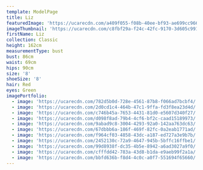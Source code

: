 ```yaml
---
template: ModelPage
title: Liz
featuredImage: 'https://ucarecdn.com/a409f055-f08b-40ee-bf93-ae699cc9663b/'
imageThumbnail: 'https://ucarecdn.com/c8fbf29a-f24c-42fc-9170-3d605c991bc8/'
firstName: Liz
collection: Classic
height: 162cm
measurementType: bust
bust: 86cm
waist: 69cm
hips: 90cm
size: '8'
shoeSize: '8'
hair: Red
eyes: Green
imagePortfolio:
  - image: 'https://ucarecdn.com/782d5b0d-728e-4561-87b8-f066ad7bcbf4/'
  - image: 'https://ucarecdn.com/2d0cd1c4-464b-47c1-9ffa-fd3f8ea23d4d/'
  - image: 'https://ucarecdn.com/c746b45a-7653-4431-81d0-e5607d340f27/'
  - image: 'https://ucarecdn.com/d098f8ad-79b4-4cf6-bf2c-caad15189973/'
  - image: 'https://ucarecdn.com/9abad9c8-3004-4293-92a0-142aa763dc63/'
  - image: 'https://ucarecdn.com/67dbbb6a-186f-469f-82fc-0a2eab1771ad/'
  - image: 'https://ucarecdn.com/f964cf03-4858-43dc-a187-ed727a3e9b7b/'
  - image: 'https://ucarecdn.com/2452130c-72a9-4647-945b-5bffc16ffbe1/'
  - image: 'https://ucarecdn.com/99d8938f-dc35-4b5e-8942-a6ad3027a9f0/'
  - image: 'https://ucarecdn.com/cfffdd42-783a-43d8-b1da-e9aeb99f2a1a/'
  - image: 'https://ucarecdn.com/bbfd636b-f8d4-4c0c-a0f7-551694f65660/'
---
```


